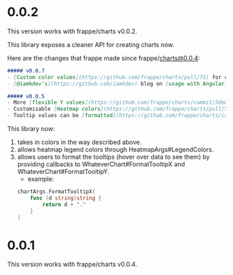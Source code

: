 # 0.0.2

This version works with frappe/charts v0.0.2.

This library exposes a cleaner API for creating charts now.

Here are the changes that frappe made since frappe/charts@0.0.4:

```markdown
##### v0.0.7
- [Custom color values](https://github.com/frappe/charts/pull/71) for charts as hex codes. The API now takes an array of colors for all charts instead of a color for each dataset.
- [@iamkdev's](https://github.com/iamkdev) blog on [usage with Angular](https://medium.com/@iamkdev/frappé-charts-with-angular-c9c5dd075d9f).

##### v0.0.5
- More [flexible Y values](https://github.com/frappe/charts/commit/3de049c451194dcd8e61ff91ceeb998ce131c709): independent from exponent, minimum Y axis point for line graphs.
- Customisable [Heatmap colors](https://github.com/frappe/charts/pull/53); check out the Halloween demo on the [website](https://frappe.github.io/charts) :D
- Tooltip values can be [formatted](https://github.com/frappe/charts/commit/e3d9ed0eae14b65044dca0542cdd4d12af3f2b44).
```

This library now:
1. takes in colors in the way described above.
2. allows heatmap legend colors through HeatmapArgs#LegendColors.
3. allows users to format the tooltips (hover over data to see them) by providing callbacks to WhateverChart#FormatTooltipX and WhateverChart#FormatTooltipY.
    * example:
    ```go
    chartArgs.FormatTooltipX(
        func (d string)string {
            return d + "."
        }
    )
    ```

# 0.0.1

This version works with frappe/charts v0.0.4.